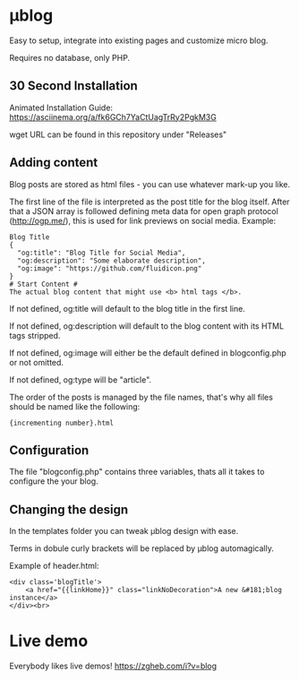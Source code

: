 # µblog
Easy to setup, integrate into existing pages and customize micro blog.

Requires no database, only PHP.

## 30 Second Installation
Animated Installation Guide:
https://asciinema.org/a/fk6GCh7YaCtUagTrRy2PgkM3G

wget URL can be found in this repository under "Releases"

## Adding content
Blog posts are stored as html files - you can use whatever mark-up you like.

The first line of the file is interpreted as the post title for the blog itself.
After that a JSON array is followed defining meta data for open graph protocol (http://ogp.me/), this is used for link previews on social media.
Example:
```
Blog Title
{
  "og:title": "Blog Title for Social Media",
  "og:description": "Some elaborate description", 
  "og:image": "https://github.com/fluidicon.png"
}
# Start Content #
The actual blog content that might use <b> html tags </b>.
```
If not defined, og:title will default to the blog title in the first line.

If not defined, og:description will default to the blog content with its HTML tags stripped.

If not defined, og:image will either be the default defined in blogconfig.php or not omitted.

If not defined, og:type will be "article".


The order of the posts is managed by the file names, that's why all files should be named like the following:
```
{incrementing number}.html
```

## Configuration
The file "blogconfig.php" contains three variables, thats all it takes to configure the your blog.

## Changing the design
In the templates folder you can tweak µblog design with ease.

Terms in dobule curly brackets will be replaced by µblog automagically.

Example of header.html:

```
<div class='blogTitle'>
	<a href="{{linkHome}}" class="linkNoDecoration">A new &#181;blog instance</a>
</div><br>
```

# Live demo
Everybody likes live demos! 
https://zgheb.com/i?v=blog
